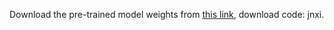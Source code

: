 Download the pre-trained model weights from [this link](https://pan.baidu.com/s/1FOOs6ma4G1Of359oclwpvA), download code: jnxi.
